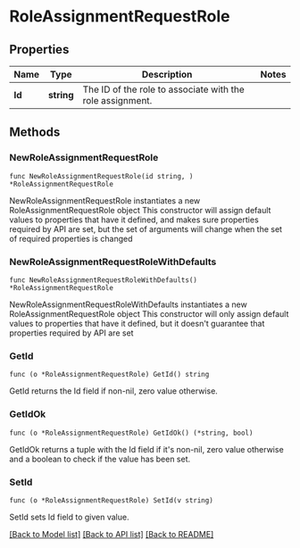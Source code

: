 # RoleAssignmentRequestRole

## Properties

Name | Type | Description | Notes
------------ | ------------- | ------------- | -------------
**Id** | **string** | The ID of the role to associate with the role assignment. | 

## Methods

### NewRoleAssignmentRequestRole

`func NewRoleAssignmentRequestRole(id string, ) *RoleAssignmentRequestRole`

NewRoleAssignmentRequestRole instantiates a new RoleAssignmentRequestRole object
This constructor will assign default values to properties that have it defined,
and makes sure properties required by API are set, but the set of arguments
will change when the set of required properties is changed

### NewRoleAssignmentRequestRoleWithDefaults

`func NewRoleAssignmentRequestRoleWithDefaults() *RoleAssignmentRequestRole`

NewRoleAssignmentRequestRoleWithDefaults instantiates a new RoleAssignmentRequestRole object
This constructor will only assign default values to properties that have it defined,
but it doesn't guarantee that properties required by API are set

### GetId

`func (o *RoleAssignmentRequestRole) GetId() string`

GetId returns the Id field if non-nil, zero value otherwise.

### GetIdOk

`func (o *RoleAssignmentRequestRole) GetIdOk() (*string, bool)`

GetIdOk returns a tuple with the Id field if it's non-nil, zero value otherwise
and a boolean to check if the value has been set.

### SetId

`func (o *RoleAssignmentRequestRole) SetId(v string)`

SetId sets Id field to given value.



[[Back to Model list]](../README.md#documentation-for-models) [[Back to API list]](../README.md#documentation-for-api-endpoints) [[Back to README]](../README.md)


